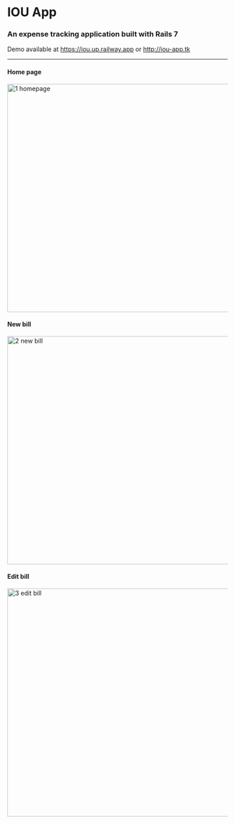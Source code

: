 # IOU App
### An expense tracking application built with Rails 7

Demo available at https://iou.up.railway.app or http://iou-app.tk

<hr>

#### Home page
<img width="521" alt="1  homepage" src="https://user-images.githubusercontent.com/35932803/190051792-ac8b8948-c98d-4381-a0a5-6b5e5242c273.png">

#### New bill
<img width="521" alt="2  new bill" src="https://user-images.githubusercontent.com/35932803/190051793-ecdc1122-974c-48dc-abff-3aa97429b52c.png">

#### Edit bill
<img width="521" alt="3  edit bill" src="https://user-images.githubusercontent.com/35932803/190051795-8705af8f-3169-46cb-a09d-23ea29cdfbb3.png">
